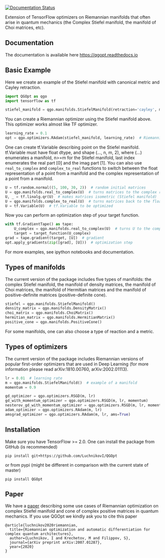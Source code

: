 [![Documentation Status](https://readthedocs.org/projects/qgopt/badge/?version=latest)](https://qgopt.readthedocs.io/en/latest/?badge=latest)

Extension of TensorFlow optimizers on Riemannian manifolds that often arise in quantum mechanics (the Complex Stiefel manifold, the manifold of Choi matrices, etc).

## Documentation

The documentation is available here https://qgopt.readthedocs.io

## Basic Example

Here we create an example of the Stiefel manifold with canonical metric and Cayley retraction.
```Python
import QGOpt as qgo
import tensorflow as tf

stiefel_manifold = qgo.manifolds.StiefelManifold(retraction='cayley', metric='canonical')
```
You can create a Riemannian optimizer using the Stiefel manifold above. This optimizer works almost like TF optimizer.
```Python
learning_rate = 0.1
opt = qgo.optimizers.RAdam(stiefel_manifold, learning_rate)  # Riemannian Adam
```
One can create tf.Variable describing point on the Stiefel manifold. tf.Variable must have float dtype, and shape (..., n, m, 2), where (...) enumerates a manifold, n>=m for the Stiefel manifold, last index enumerates the real part [0] and the imag part [1]. You can also use ```real_to_complex``` and ```complex_to_real``` functions to switch between the float representation of a point from a manifold and the complex representation of a point from a manifold.
```Python
U = tf.random.normal((5, 100, 30, 2))  # random initial matrices
U = qgo.manifolds.real_to_complex(U)  # turns matrices to the complex repr. (shape (5, 100, 30, 2) -> (5, 100, 30))
U, _ = tf.linalg.qr(U)  # makes matrices isometric (Stiefel manifold)
U = qgo.manifolds.complex_to_real(U)  # turns matrices back to the float repr. (shape (5, 100, 30) -> (5, 100, 30, 2))
U = tf.Variable(U)  # tf.Variable to be optimized
```
Now you can perform an optimization step of your target function.
```Python
with tf.GradientTape() as tape:
    U_complex = qgo.manifolds.real_to_complex(U)  # turns U to the complex representation
    target = target_function(U_complex)
grad = tape.gradient(target, [U])  # gradient
opt.apply_gradients(zip([grad], [U]))  # optimization step
```
For more examples, see ipython notebooks and documentation.

## Types of manifolds

The current version of the package includes five types of manifolds: the complex Stiefel manifold, the manifold of density matrices, the manifold of Choi matrices, the manifold of Hermitian matrices and the manifold of positive-definite matrices (positive-definite cone).
```Python
stiefel = qgo.manifolds.StiefelManifold()
density_matrix = qgo.manifolds.DensityMatrix()
choi_matrix = qgo.manifolds.ChoiMatrix()
hermitian_matrix = qgo.manifolds.HermitianMatrix()
positive_cone = qgo.manifolds.PositiveCone()
```
For some manifolds, one can also choose a type of reaction and a metric.

## Types of optimizers

The current version of the package includes Riemannian versions of popular first-order optimizers that are used in Deep Learning (for more information please read arXiv:1810.00760, arXiv:2002.01113).
```Python
lr = 0.01  # learning rate
m = qgo.manifolds.StiefelManifold()  # example of a manifold
momentum = 0.9

gd_optimizer = qgo.optimizers.RSGD(m, lr)
gd_with_momentum_optimizer = qgo.optimizers.RSGD(m, lr, momentum)
nesterov_gd_with_momentum_optimizer = qgo.optimizers.RSGD(m, lr, momentum, use_nesterov=True)
adam_optimizer = qgo.optimizers.RAdam(m, lr)
amsgrad_optimizer = qgo.optimizers.RAdam(m, lr, ams=True)
```

## Installation
Make sure you have TensorFlow >= 2.0. One can install the package from GitHub (is recommended)

```pip install git+https://github.com/LuchnikovI/QGOpt```

or from pypi (might be different in comparison with the current state of master)

```pip install QGOpt```

## Paper
We have a [paper](https://arxiv.org/abs/2007.01287) describing some use cases of Riemannian optimization on complex Stiefel manifold and cone of complex positive matrices in quantum mechanics. If you use QGOpt we kindly ask you to cite this paper
```
@article{luchnikov2020riemannian,
  title={Riemannian optimization and automatic differentiation for complex quantum architectures},
  author={Luchnikov, I and Krechetov, M and Filippov, S},
  journal={arXiv preprint arXiv:2007.01287},
  year={2020}
}
```
